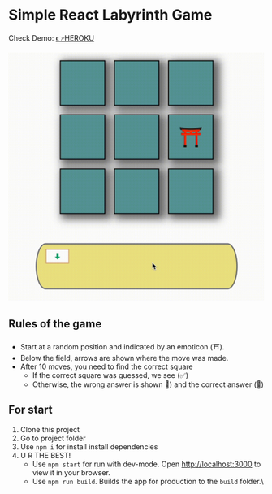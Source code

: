 # Simple React Labyrinth Game

Check Demo: [👉HEROKU](https://react-labyrinth-game-bb.herokuapp.com/)

![](https://github.com/BugsBound/react-labyrinth-game/blob/master/gifs/check.gif)

## Rules of the game

* Start at a random position and indicated by an emoticon (⛩).
* Below the field, arrows are shown where the move was made.
* After 10 moves, you need to find the correct square
  - If the correct square was guessed, we see (✅)
  - Otherwise, the wrong answer is shown 🤬) and the correct answer (🤭)

## For start
1. Clone this project
2. Go to project folder
3. Use `npm i` for install install dependencies
4. U R THE BEST!
   * Use `npm start` for run with dev-mode. Open [http://localhost:3000](http://localhost:3000) to view it in your browser.
   * Use `npm run build`. Builds the app for production to the `build` folder.\

